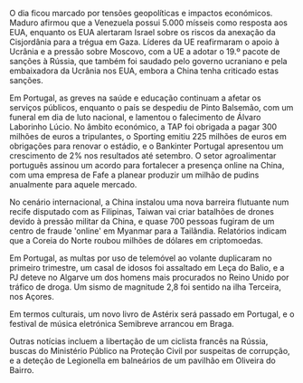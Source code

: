 O dia ficou marcado por tensões geopolíticas e impactos económicos. Maduro afirmou que a Venezuela possui 5.000 mísseis como resposta aos EUA, enquanto os EUA alertaram Israel sobre os riscos da anexação da Cisjordânia para a trégua em Gaza. Líderes da UE reafirmaram o apoio à Ucrânia e a pressão sobre Moscovo, com a UE a adotar o 19.º pacote de sanções à Rússia, que também foi saudado pelo governo ucraniano e pela embaixadora da Ucrânia nos EUA, embora a China tenha criticado estas sanções.

Em Portugal, as greves na saúde e educação continuam a afetar os serviços públicos, enquanto o país se despediu de Pinto Balsemão, com um funeral em dia de luto nacional, e lamentou o falecimento de Álvaro Laborinho Lúcio. No âmbito económico, a TAP foi obrigada a pagar 300 milhões de euros a tripulantes, o Sporting emitiu 225 milhões de euros em obrigações para renovar o estádio, e o Bankinter Portugal apresentou um crescimento de 2% nos resultados até setembro. O setor agroalimentar português assinou um acordo para fortalecer a presença online na China, com uma empresa de Fafe a planear produzir um milhão de pudins anualmente para aquele mercado.

No cenário internacional, a China instalou uma nova barreira flutuante num recife disputado com as Filipinas, Taiwan vai criar batalhões de drones devido à pressão militar da China, e quase 700 pessoas fugiram de um centro de fraude 'online' em Myanmar para a Tailândia. Relatórios indicam que a Coreia do Norte roubou milhões de dólares em criptomoedas.

Em Portugal, as multas por uso de telemóvel ao volante duplicaram no primeiro trimestre, um casal de idosos foi assaltado em Leça do Balio, e a PJ deteve no Algarve um dos homens mais procurados no Reino Unido por tráfico de droga. Um sismo de magnitude 2,8 foi sentido na ilha Terceira, nos Açores.

Em termos culturais, um novo livro de Astérix será passado em Portugal, e o festival de música eletrónica Semibreve arrancou em Braga.

Outras notícias incluem a libertação de um ciclista francês na Rússia, buscas do Ministério Público na Proteção Civil por suspeitas de corrupção, e a deteção de Legionella em balneários de um pavilhão em Oliveira do Bairro.